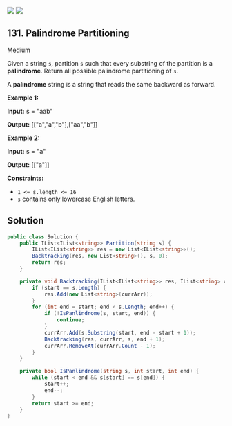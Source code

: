 [![](https://img.shields.io/github/stars/javadev/LeetCode-in-All?label=Stars&style=flat-square)](https://github.com/javadev/LeetCode-in-All)
[![](https://img.shields.io/github/forks/javadev/LeetCode-in-All?label=Fork%20me%20on%20GitHub%20&style=flat-square)](https://github.com/javadev/LeetCode-in-All/fork)

## 131\. Palindrome Partitioning

Medium

Given a string `s`, partition `s` such that every substring of the partition is a **palindrome**. Return all possible palindrome partitioning of `s`.

A **palindrome** string is a string that reads the same backward as forward.

**Example 1:**

**Input:** s = "aab"

**Output:** [["a","a","b"],["aa","b"]] 

**Example 2:**

**Input:** s = "a"

**Output:** [["a"]] 

**Constraints:**

*   `1 <= s.length <= 16`
*   `s` contains only lowercase English letters.

## Solution

```csharp
public class Solution {
    public IList<IList<string>> Partition(string s) {
        IList<IList<string>> res = new List<IList<string>>();
        Backtracking(res, new List<string>(), s, 0);
        return res;
    }

    private void Backtracking(IList<IList<string>> res, IList<string> currArr, string s, int start) {
        if (start == s.Length) {
            res.Add(new List<string>(currArr));
        }
        for (int end = start; end < s.Length; end++) {
            if (!IsPanlindrome(s, start, end)) {
                continue;
            }
            currArr.Add(s.Substring(start, end - start + 1));
            Backtracking(res, currArr, s, end + 1);
            currArr.RemoveAt(currArr.Count - 1);
        }
    }

    private bool IsPanlindrome(string s, int start, int end) {
        while (start < end && s[start] == s[end]) {
            start++;
            end--;
        }
        return start >= end;
    }
}
```